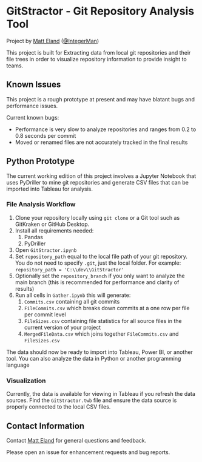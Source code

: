 # GitStractor - Git Repository Analysis Tool
Project by [Matt Eland](https://LinkedIn.com/in/matteland) ([@IntegerMan](https://twitter.com/IntegerMan))

This project is built for Extracting data from local git repositories and their file trees in order to visualize repository information to provide insight to teams.

## Known Issues

This project is a rough prototype at present and may have blatant bugs and performance issues.

Current known bugs:

- Performance is very slow to analyze repositories and ranges from 0.2 to 0.8 seconds per commit
- Moved or renamed files are not accurately tracked in the final results

## Python Prototype

The current working edition of this project involves a Jupyter Notebook that uses PyDriller to mine git repositories and generate CSV files that can be imported into Tableau for analysis.

### File Analysis Workflow

1. Clone your repository locally using `git clone` or a Git tool such as GitKraken or GitHub Desktop.
2. Install all requirements needed:
   1. Pandas
   2. PyDriller
3. Open `GitStractor.ipynb`
4. Set `repository_path` equal to the local file path of your git repository. You do not need to specify `.git`, just the local folder. For example: `repository_path = 'C:\\dev\\GitStractor'`
5. Optionally set the `repository_branch` if you only want to analyze the main branch (this is recommended for performance and clarity of results)
6. Run all cells in `Gather.ipynb` this will generate:
   1. `Commits.csv` containing all git commits
   2. `FileCommits.csv` which breaks down commits at a one row per file per commit level
   3. `FileSizes.csv` containing file statistics for all source files in the current version of your project
   4. `MergedFileData.csv` which joins together `FileCommits.csv` and `FileSizes.csv`

The data should now be ready to import into Tableau, Power BI, or another tool. You can also analyze the data in Python or another programming language

### Visualization

Currently, the data is available for viewing in Tableau if you refresh the data sources. Find the `GitStractor.twb` file and ensure the data source is properly connected to the local CSV files.

## Contact Information

Contact [Matt Eland](https://MattEland.dev) for general questions and feedback.

Please open an issue for enhancement requests and bug reports.

